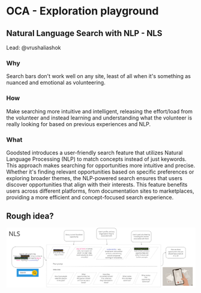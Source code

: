 # OCA - Exploration playground

## Natural Language Search with NLP - NLS

Lead: @vrushaliashok

### Why

Search bars don't work well on any site, least of all when it's something as nuanced and emotional as volunteering.

### How

Make searching more intuitive and intelligent, releasing the effort/load from the volunteer and instead learning and understanding what the volunteer is really looking for based on previous experiences and NLP.

### What

Goodsted introduces a user-friendly search feature that utilizes Natural Language Processing (NLP) to match concepts instead of just keywords. This approach makes searching for opportunities more intuitive and precise. Whether it's finding relevant opportunities based on specific preferences or exploring broader themes, the NLP-powered search ensures that users discover opportunities that align with their interests. This feature benefits users across different platforms, from documentation sites to marketplaces, providing a more efficient and concept-focused search experience.

## Rough idea?

<img src="./assets/what_this_could_be.PNG">
